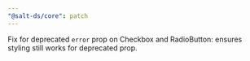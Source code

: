```yaml
---
"@salt-ds/core": patch
---
```


Fix for deprecated `error` prop on Checkbox and RadioButton: ensures styling still works for deprecated prop.
